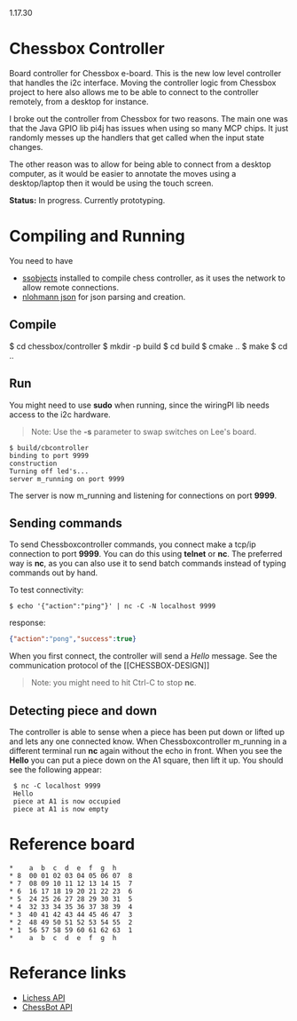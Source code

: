 1.17.30 

# Chessbox Controller
Board controller for Chessbox e-board. This is the new low level controller that handles the i2c interface. Moving the controller logic from Chessbox project to here also allows me to be able to connect to the controller remotely, from a desktop for instance. 

I broke out the controller from Chessbox for two reasons. The main one was that the Java GPIO lib pi4j has issues when using so many MCP chips. It just randomly messes up the handlers that get called when the input state changes. 

The other reason was to allow for being able to connect from a desktop computer, as it would be easier to annotate the moves using a desktop/laptop then it would be using the touch screen.

**Status:** In progress. Currently prototyping.


# Compiling and Running
You need to have
- [ssobjects](https://github.com/abathur8bit/ssobjects) installed to compile chess controller, as it uses the network to allow remote connections.
- [nlohmann json](https://github.com/nlohmann/json) for json parsing and creation.

## Compile 

  $ cd chessbox/controller
  $ mkdir -p build
  $ cd build
  $ cmake ..
  $ make 
  $ cd ..

## Run
You might need to use **sudo** when running, since the wiringPI lib needs access to the i2c hardware.

> Note: Use the **-s** parameter to swap switches on Lee's board.

```
$ build/cbcontroller
binding to port 9999
construction
Turning off led's...
server m_running on port 9999
```

The server is now m_running and listening for connections on port **9999**. 

## Sending commands
To send Chessboxcontroller commands, you connect make a tcp/ip connection to port **9999**. You can do this using **telnet** or **nc**. The preferred way is **nc**, as you can also use it to send batch commands instead of typing commands out by hand.

To test connectivity:

```
$ echo '{"action":"ping"}' | nc -C -N localhost 9999
```

response:

```json
{"action":"pong","success":true}
```

When you first connect, the controller will send a *Hello* message. See the communication protocol of the [[CHESSBOX-DESIGN]]

> Note: you might need to hit Ctrl-C to stop **nc**.

## Detecting piece and down
The controller is able to sense when a piece has been put down or lifted up and lets any one connected know. When Chessboxcontroller m_running in a different terminal run **nc** again without the echo in front. When you see the **Hello** you can put a piece down on the A1 square, then lift it up. You should see the following appear:

```
 $ nc -C localhost 9999
 Hello
 piece at A1 is now occupied
 piece at A1 is now empty
```
 
 
# Reference board

```
*    a  b  c  d  e  f  g  h
* 8  00 01 02 03 04 05 06 07  8
* 7  08 09 10 11 12 13 14 15  7
* 6  16 17 18 19 20 21 22 23  6
* 5  24 25 26 27 28 29 30 31  5
* 4  32 33 34 35 36 37 38 39  4
* 3  40 41 42 43 44 45 46 47  3
* 2  48 49 50 51 52 53 54 55  2
* 1  56 57 58 59 60 61 62 63  1
*    a  b  c  d  e  f  g  h
```
  
# Referance links
- [Lichess API](https://lichess.org/api)
- [ChessBot API](https://github.com/ShailChoksi/lichess-bot)

